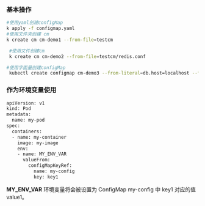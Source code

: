 ### 基本操作
```bash
#使用yaml创建configMap
k apply -f configmap.yaml
#使用文件夹创建 cm
k create cm cm-demo1 --from-file=testcm

 #使用文件创建cm
 k create cm cm-demo2 --from-file=testcm/redis.conf

#使用字面量创建configMap
 kubectl create configmap cm-demo3 --from-literal=db.host=localhost --from-literal=db.port=3306

```


### 作为环境变量使用

```bash
apiVersion: v1
kind: Pod
metadata:
  name: my-pod
spec:
  containers:
  - name: my-container
    image: my-image
    env:
    - name: MY_ENV_VAR
      valueFrom:
        configMapKeyRef:
          name: my-config
          key: key1
```
**MY_ENV_VAR** 环境变量将会被设置为 ConfigMap my-config 中 key1 对应的值 value1。